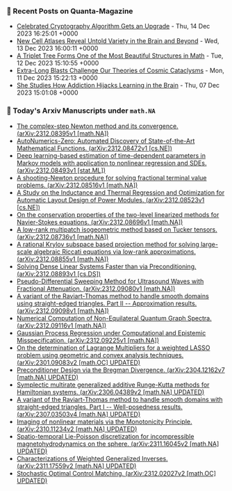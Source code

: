 ### 📝 Recent Posts on Quanta-Magazine
<!-- quanta starts -->
* <a href="https://www.quantamagazine.org/celebrated-cryptography-algorithm-gets-an-upgrade-20231214/">Celebrated Cryptography Algorithm Gets an Upgrade</a> - Thu, 14 Dec 2023 16:25:01 +0000
* <a href="https://www.quantamagazine.org/new-cell-atlases-reveal-untold-variety-in-the-brain-and-beyond-20231213/">New Cell Atlases Reveal Untold Variety in the Brain and Beyond</a> - Wed, 13 Dec 2023 16:00:11 +0000
* <a href="https://www.quantamagazine.org/a-triplet-tree-forms-one-of-the-most-beautiful-structures-in-math-20231212/">A Triplet Tree Forms One of the Most Beautiful Structures in Math</a> - Tue, 12 Dec 2023 15:10:55 +0000
* <a href="https://www.quantamagazine.org/extra-long-blasts-challenge-our-theories-of-cosmic-cataclysms-20231211/">Extra-Long Blasts Challenge Our Theories of Cosmic Cataclysms</a> - Mon, 11 Dec 2023 15:22:13 +0000
* <a href="https://www.quantamagazine.org/she-studies-how-addiction-hijacks-learning-in-the-brain-20231207/">She Studies How Addiction Hijacks Learning in the Brain</a> - Thu, 07 Dec 2023 15:01:08 +0000
<!-- quanta ends -->
### 📝 Today's Arxiv Manuscripts under ``math.NA``
<!-- arxiv-math-na starts -->
* <a href="http://arxiv.org/abs/2312.08395">The complex-step Newton method and its convergence. (arXiv:2312.08395v1 [math.NA])</a>
* <a href="http://arxiv.org/abs/2312.08472">AutoNumerics-Zero: Automated Discovery of State-of-the-Art Mathematical Functions. (arXiv:2312.08472v1 [cs.NE])</a>
* <a href="http://arxiv.org/abs/2312.08493">Deep learning-based estimation of time-dependent parameters in Markov models with application to nonlinear regression and SDEs. (arXiv:2312.08493v1 [stat.ML])</a>
* <a href="http://arxiv.org/abs/2312.08516">A shooting-Newton procedure for solving fractional terminal value problems. (arXiv:2312.08516v1 [math.NA])</a>
* <a href="http://arxiv.org/abs/2312.08523">A Study on the Inductance and Thermal Regression and Optimization for Automatic Layout Design of Power Modules. (arXiv:2312.08523v1 [cs.NE])</a>
* <a href="http://arxiv.org/abs/2312.08696">On the conservation properties of the two-level linearized methods for Navier-Stokes equations. (arXiv:2312.08696v1 [math.NA])</a>
* <a href="http://arxiv.org/abs/2312.08736">A low-rank multipatch isogeometric method based on Tucker tensors. (arXiv:2312.08736v1 [math.NA])</a>
* <a href="http://arxiv.org/abs/2312.08855">A rational Krylov subspace based projection method for solving large-scale algebraic Riccati equations via low-rank approximations. (arXiv:2312.08855v1 [math.NA])</a>
* <a href="http://arxiv.org/abs/2312.08893">Solving Dense Linear Systems Faster than via Preconditioning. (arXiv:2312.08893v1 [cs.DS])</a>
* <a href="http://arxiv.org/abs/2312.09080">Pseudo-Differential Sweeping Method for Ultrasound Waves with Fractional Attenuation. (arXiv:2312.09080v1 [math.NA])</a>
* <a href="http://arxiv.org/abs/2312.09098">A variant of the Raviart-Thomas method to handle smooth domains using straight-edged triangles. Part II -- Approximation results. (arXiv:2312.09098v1 [math.NA])</a>
* <a href="http://arxiv.org/abs/2312.09116">Numerical Computation of Non-Equilateral Quantum Graph Spectra. (arXiv:2312.09116v1 [math.NA])</a>
* <a href="http://arxiv.org/abs/2312.09225">Gaussian Process Regression under Computational and Epistemic Misspecification. (arXiv:2312.09225v1 [math.NA])</a>
* <a href="http://arxiv.org/abs/2301.09083">On the determination of Lagrange Multipliers for a weighted LASSO problem using geometric and convex analysis techniques. (arXiv:2301.09083v2 [math.OC] UPDATED)</a>
* <a href="http://arxiv.org/abs/2304.12162">Preconditioner Design via the Bregman Divergence. (arXiv:2304.12162v7 [math.NA] UPDATED)</a>
* <a href="http://arxiv.org/abs/2306.04389">Symplectic multirate generalized additive Runge-Kutta methods for Hamiltonian systems. (arXiv:2306.04389v2 [math.NA] UPDATED)</a>
* <a href="http://arxiv.org/abs/2307.03503">A variant of the Raviart-Thomas method to handle smooth domains with straight-edged triangles. Part I -- Well-posedness results. (arXiv:2307.03503v4 [math.NA] UPDATED)</a>
* <a href="http://arxiv.org/abs/2310.11234">Imaging of nonlinear materials via the Monotonicity Principle. (arXiv:2310.11234v2 [math.NA] UPDATED)</a>
* <a href="http://arxiv.org/abs/2311.16045">Spatio-temporal Lie-Poisson discretization for incompressible magnetohydrodynamics on the sphere. (arXiv:2311.16045v2 [math.NA] UPDATED)</a>
* <a href="http://arxiv.org/abs/2311.17559">Characterizations of Weighted Generalized Inverses. (arXiv:2311.17559v2 [math.NA] UPDATED)</a>
* <a href="http://arxiv.org/abs/2312.02027">Stochastic Optimal Control Matching. (arXiv:2312.02027v2 [math.OC] UPDATED)</a>
<!-- arxiv-math-na ends -->
